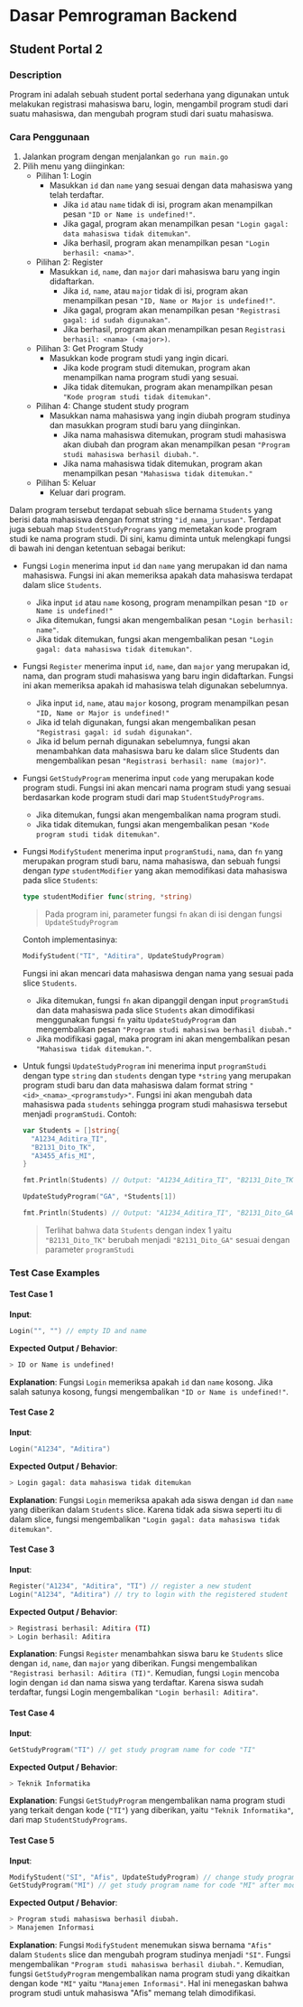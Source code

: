 # Dasar Pemrograman Backend

## Student Portal 2

### Description

Program ini adalah sebuah student portal sederhana yang digunakan untuk melakukan registrasi mahasiswa baru, login, mengambil program studi dari suatu mahasiswa, dan mengubah program studi dari suatu mahasiswa.

### Cara Penggunaan

1. Jalankan program dengan menjalankan `go run main.go`
2. Pilih menu yang diinginkan:
   - Pilihan 1: Login
     - Masukkan `id` dan `name` yang sesuai dengan data mahasiswa yang telah terdaftar.
       - Jika `id` atau `name` tidak di isi, program akan menampilkan pesan `"ID or Name is undefined!"`.
       - Jika gagal, program akan menampilkan pesan `"Login gagal: data mahasiswa tidak ditemukan"`.
       - Jika berhasil, program akan menampilkan pesan `"Login berhasil: <nama>"`.
   - Pilihan 2: Register
     - Masukkan `id`, `name`, dan `major` dari mahasiswa baru yang ingin didaftarkan.
       - Jika `id`, `name`, atau `major` tidak di isi, program akan menampilkan pesan `"ID, Name or Major is undefined!"`.
       - Jika gagal, program akan menampilkan pesan `"Registrasi gagal: id sudah digunakan"`.
       - Jika berhasil, program akan menampilkan pesan `Registrasi berhasil: <nama> (<major>)`.
   - Pilihan 3: Get Program Study
     - Masukkan kode program studi yang ingin dicari.
       - Jika kode program studi ditemukan, program akan menampilkan nama program studi yang sesuai.
       - Jika tidak ditemukan, program akan menampilkan pesan `"Kode program studi tidak ditemukan"`.
   - Pilihan 4: Change student study program
     - Masukkan nama mahasiswa yang ingin diubah program studinya dan masukkan program studi baru yang diinginkan.
       - Jika nama mahasiswa ditemukan, program studi mahasiswa akan diubah dan program akan menampilkan pesan `"Program studi mahasiswa berhasil diubah."`.
       - Jika nama mahasiswa tidak ditemukan, program akan menampilkan pesan `"Mahasiswa tidak ditemukan."`
   - Pilihan 5: Keluar
     - Keluar dari program.

Dalam program tersebut terdapat sebuah slice bernama `Students` yang berisi data mahasiswa dengan format string `"id_nama_jurusan"`. Terdapat juga sebuah map `StudentStudyPrograms` yang memetakan kode program studi ke nama program studi. Di sini, kamu diminta untuk melengkapi fungsi di bawah ini dengan ketentuan sebagai berikut:

- Fungsi `Login` menerima input `id` dan `name` yang merupakan id dan nama mahasiswa. Fungsi ini akan memeriksa apakah data mahasiswa terdapat dalam slice `Students`.
  - Jika input `id` atau `name` kosong, program menampilkan pesan `"ID or Name is undefined!"`
  - Jika ditemukan, fungsi akan mengembalikan pesan `"Login berhasil: name"`.
  - Jika tidak ditemukan, fungsi akan mengembalikan pesan `"Login gagal: data mahasiswa tidak ditemukan"`.
- Fungsi `Register` menerima input `id`, `name`, dan `major` yang merupakan id, nama, dan program studi mahasiswa yang baru ingin didaftarkan. Fungsi ini akan memeriksa apakah id mahasiswa telah digunakan sebelumnya.
  - Jika input `id`, `name`, atau `major` kosong, program menampilkan pesan `"ID, Name or Major is undefined!"`
  - Jika id telah digunakan, fungsi akan mengembalikan pesan `"Registrasi gagal: id sudah digunakan"`.
  - Jika id belum pernah digunakan sebelumnya, fungsi akan menambahkan data mahasiswa baru ke dalam slice Students dan mengembalikan pesan `"Registrasi berhasil: name (major)"`.
- Fungsi `GetStudyProgram` menerima input `code` yang merupakan kode program studi. Fungsi ini akan mencari nama program studi yang sesuai berdasarkan kode program studi dari map `StudentStudyPrograms`.
  - Jika ditemukan, fungsi akan mengembalikan nama program studi.
  - Jika tidak ditemukan, fungsi akan mengembalikan pesan `"Kode program studi tidak ditemukan"`.
- Fungsi `ModifyStudent` menerima input `programStudi`, `nama`, dan `fn` yang merupakan program studi baru, nama mahasiswa, dan sebuah fungsi dengan _type_ `studentModifier` yang akan memodifikasi data mahasiswa pada slice `Students`:

  ```go
  type studentModifier func(string, *string)
  ```

  > Pada program ini, parameter fungsi `fn` akan di isi dengan fungsi `UpdateStudyProgram`

  Contoh implementasinya:

  ```go
  ModifyStudent("TI", "Aditira", UpdateStudyProgram)
  ```
  
  Fungsi ini akan mencari data mahasiswa dengan nama yang sesuai pada slice `Students`.
  - Jika ditemukan, fungsi `fn` akan dipanggil dengan input `programStudi` dan data mahasiswa pada slice `Students` akan dimodifikasi menggunakan fungsi `fn` yaitu `UpdateStudyProgram` dan mengembalikan pesan `"Program studi mahasiswa berhasil diubah."`
  - Jika modifikasi gagal, maka program ini akan mengembalikan pesan `"Mahasiswa tidak ditemukan."`.
- Untuk fungsi `UpdateStudyProgram` ini menerima input `programStudi` dengan type `string` dan `students` dengan type `*string` yang merupakan program studi baru dan data mahasiswa dalam format string `"<id>_<nama>_<programstudy>"`. Fungsi ini akan mengubah data mahasiswa pada `students` sehingga program studi mahasiswa tersebut menjadi `programStudi`. Contoh:

  ```go
  var Students = []string{
    "A1234_Aditira_TI",
    "B2131_Dito_TK",
    "A3455_Afis_MI",
  }

  fmt.Println(Students) // Output: "A1234_Aditira_TI", "B2131_Dito_TK", "A3455_Afis_MI",

  UpdateStudyProgram("GA", *Students[1])

  fmt.Println(Students) // Output: "A1234_Aditira_TI", "B2131_Dito_GA", "A3455_Afis_MI",
  ```

  > Terlihat bahwa data `Students` dengan index 1 yaitu `"B2131_Dito_TK"` berubah menjadi `"B2131_Dito_GA"` sesuai dengan parameter `programStudi`

### Test Case Examples

#### Test Case 1

**Input**:

```go
Login("", "") // empty ID and name
```

**Expected Output / Behavior**:

```bash
> ID or Name is undefined!
```

**Explanation**: Fungsi `Login` memeriksa apakah `id` dan `name` kosong. Jika salah satunya kosong, fungsi mengembalikan `"ID or Name is undefined!"`.

#### Test Case 2

**Input**:

```go
Login("A1234", "Aditira")
```

**Expected Output / Behavior**:

```bash
> Login gagal: data mahasiswa tidak ditemukan
```

**Explanation**: Fungsi `Login` memeriksa apakah ada siswa dengan `id` dan `name` yang diberikan dalam `Students` slice. Karena tidak ada siswa seperti itu di dalam slice, fungsi mengembalikan `"Login gagal: data mahasiswa tidak ditemukan"`.

#### Test Case 3

**Input**:

```go
Register("A1234", "Aditira", "TI") // register a new student
Login("A1234", "Aditira") // try to login with the registered student
```

**Expected Output / Behavior**:

```bash
> Registrasi berhasil: Aditira (TI)
> Login berhasil: Aditira
```

**Explanation**: Fungsi `Register` menambahkan siswa baru ke `Students` slice dengan `id`, `name`, dan `major` yang diberikan. Fungsi mengembalikan `"Registrasi berhasil: Aditira (TI)"`. Kemudian, fungsi `Login` mencoba login dengan `id` dan nama siswa yang terdaftar. Karena siswa sudah terdaftar, fungsi Login mengembalikan `"Login berhasil: Aditira"`.

#### Test Case 4

**Input**:

```go
GetStudyProgram("TI") // get study program name for code "TI"
```

**Expected Output / Behavior**:

```bash
> Teknik Informatika
```

**Explanation**: Fungsi `GetStudyProgram` mengembalikan nama program studi yang terkait dengan kode (`"TI"`) yang diberikan, yaitu `"Teknik Informatika"`, dari map `StudentStudyPrograms`.

#### Test Case 5

**Input**:

```go
ModifyStudent("SI", "Afis", UpdateStudyProgram) // change study program for student named "Afis"
GetStudyProgram("MI") // get study program name for code "MI" after modification
```

**Expected Output / Behavior**:

```bash
> Program studi mahasiswa berhasil diubah.
> Manajemen Informasi
```

**Explanation**: Fungsi `ModifyStudent` menemukan siswa bernama `"Afis"` dalam `Students` slice dan mengubah program studinya menjadi `"SI"`. Fungsi mengembalikan `"Program studi mahasiswa berhasil diubah."`. Kemudian, fungsi `GetStudyProgram` mengembalikan nama program studi yang dikaitkan dengan kode `"MI"` yaitu `"Manajemen Informasi"`. Hal ini menegaskan bahwa program studi untuk mahasiswa "Afis" memang telah dimodifikasi.
